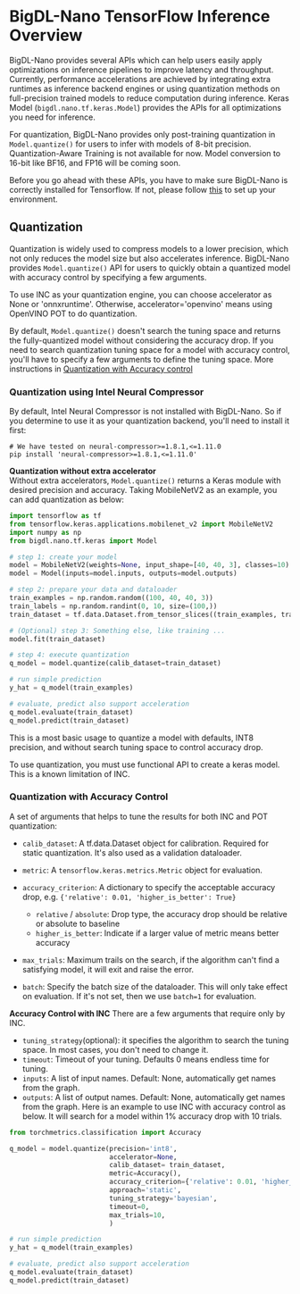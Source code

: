 # BigDL-Nano TensorFlow Inference Overview
BigDL-Nano provides several APIs which can help users easily apply optimizations on inference pipelines to improve latency and throughput. Currently, performance accelerations are achieved by integrating extra runtimes as inference backend engines or using quantization methods on full-precision trained models to reduce computation during inference. Keras Model (`bigdl.nano.tf.keras.Model`) provides the APIs for all optimizations you need for inference.

For quantization, BigDL-Nano provides only post-training quantization in `Model.quantize()` for users to infer with models of 8-bit precision. Quantization-Aware Training is not available for now. Model conversion to 16-bit like BF16, and FP16 will be coming soon.

Before you go ahead with these APIs, you have to make sure BigDL-Nano is correctly installed for Tensorflow. If not, please follow [this](../Overview/nano.md) to set up your environment.

## Quantization
Quantization is widely used to compress models to a lower precision, which not only reduces the model size but also accelerates inference. BigDL-Nano provides `Model.quantize()` API for users to quickly obtain a quantized model with accuracy control by specifying a few arguments.

To use INC as your quantization engine, you can choose accelerator as None or 'onnxruntime'. Otherwise, accelerator='openvino' means using OpenVINO POT to do quantization.

By default, `Model.quantize()` doesn't search the tuning space and returns the fully-quantized model without considering the accuracy drop. If you need to search quantization tuning space for a model with accuracy control, you'll have to specify a few arguments to define the tuning space. More instructions in [Quantization with Accuracy control](#quantization-with-accuracy-control)

### Quantization using Intel Neural Compressor
By default, Intel Neural Compressor is not installed with BigDL-Nano. So if you determine to use it as your quantization backend, you'll need to install it first:
```shell
# We have tested on neural-compressor>=1.8.1,<=1.11.0
pip install 'neural-compressor>=1.8.1,<=1.11.0'
```
**Quantization without extra accelerator**  
Without extra accelerators, `Model.quantize()` returns a Keras module with desired precision and accuracy. Taking MobileNetV2 as an example, you can add quantization as below:
```python
import tensorflow as tf
from tensorflow.keras.applications.mobilenet_v2 import MobileNetV2
import numpy as np
from bigdl.nano.tf.keras import Model

# step 1: create your model
model = MobileNetV2(weights=None, input_shape=[40, 40, 3], classes=10)
model = Model(inputs=model.inputs, outputs=model.outputs)

# step 2: prepare your data and dataloader
train_examples = np.random.random((100, 40, 40, 3))
train_labels = np.random.randint(0, 10, size=(100,))
train_dataset = tf.data.Dataset.from_tensor_slices((train_examples, train_labels))

# (Optional) step 3: Something else, like training ...
model.fit(train_dataset)

# step 4: execute quantization
q_model = model.quantize(calib_dataset=train_dataset)

# run simple prediction
y_hat = q_model(train_examples)

# evaluate, predict also support acceleration
q_model.evaluate(train_dataset)
q_model.predict(train_dataset)
```
This is a most basic usage to quantize a model with defaults, INT8 precision, and without search tuning space to control accuracy drop.

To use quantization, you must use functional API to create a keras model. This is a known limitation
of INC.

### Quantization with Accuracy Control
A set of arguments that helps to tune the results for both INC and POT quantization:

- `calib_dataset`: A tf.data.Dataset object for calibration. Required for static quantization. It's also used as a validation dataloader.
- `metric`:  A `tensorflow.keras.metrics.Metric` object for evaluation.

- `accuracy_criterion`: A dictionary to specify the acceptable accuracy drop, e.g. `{'relative': 0.01, 'higher_is_better': True}`

    - `relative` / `absolute`: Drop type, the accuracy drop should be relative or absolute to baseline
    - `higher_is_better`: Indicate if a larger value of metric means better accuracy
- `max_trials`: Maximum trails on the search, if the algorithm can't find a satisfying model, it will exit and raise the error.
- `batch`: Specify the batch size of the dataloader. This will only take effect on evaluation. If it's not set, then we use `batch=1` for evaluation.

**Accuracy Control with INC**
There are a few arguments that require only by INC.
- `tuning_strategy`(optional): it specifies the algorithm to search the tuning space. In most cases, you don't need to change it.
- `timeout`: Timeout of your tuning. Defaults 0 means endless time for tuning.
- `inputs`:      A list of input names. Default: None, automatically get names from the graph.
- `outputs`:     A list of output names. Default: None, automatically get names from the graph.
Here is an example to use INC with accuracy control as below. It will search for a model within 1% accuracy drop with 10 trials.
```python
from torchmetrics.classification import Accuracy

q_model = model.quantize(precision='int8',
                         accelerator=None,
                         calib_dataset= train_dataset,
                         metric=Accuracy(),
                         accuracy_criterion={'relative': 0.01, 'higher_is_better': True},
                         approach='static',
                         tuning_strategy='bayesian',
                         timeout=0,
                         max_trials=10,
                         )

# run simple prediction
y_hat = q_model(train_examples)

# evaluate, predict also support acceleration
q_model.evaluate(train_dataset)
q_model.predict(train_dataset)
```
